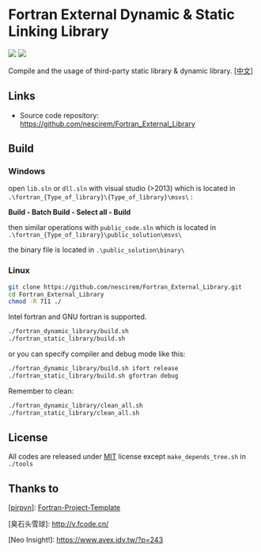 # Fortran External Dynamic & Static Linking  Library

![](https://img.shields.io/badge/platform-linux%20|%20windows-lightgrey.svg) ![](https://img.shields.io/badge/license-MIT-blue.svg)

Compile and the usage of third-party static library & dynamic library. [[中文](./README_cn.md)]



## Links

* Source code repository: https://github.com/nescirem/Fortran_External_Library



## Build

### Windows

open `lib.sln` or `dll.sln` with visual studio (>2013)  which is located in `.\fortran_{Type_of_library}\{Type_of_library}\msvs\` :

**Build - Batch Build - Select all - Build**

then similar operations with `public_code.sln` which is located in `.\fortran_{Type_of_library}\public_solution\msvs\` 

the binary file is located in `.\public_solution\binary\`

### Linux

```bash
git clone https://github.com/nescirem/Fortran_External_Library.git
cd Fortran_External_Library
chmod -R 711 ./
```

Intel fortran and GNU fortran is supported.

```bash
./fortran_dynamic_library/build.sh
./fortran_static_library/build.sh
```

or you can specify compiler and debug mode like this:

```bash
./fortran_dynamic_library/build.sh ifort release
./fortran_static_library/build.sh gfortran debug
```

Remember to clean:

```bash
./fortran_dynamic_library/clean_all.sh
./fortran_static_library/clean_all.sh
```



## License

All codes are released under [MIT](./LICENSE) license except `make_depends_tree.sh` in `./tools`



## Thanks to

[[pirpyn](https://github.com/pirpyn)]:  [Fortran-Project-Template](https://github.com/pirpyn/Fortran-Project-Template)

\[臭石头雪球]: http://v.fcode.cn/

\[Neo Insight!]: https://www.avex.idv.tw/?p=243

